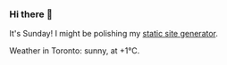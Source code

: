 ### Hi there :wave:

It's Sunday! I might be polishing my [static site generator](https://github.com/bewuethr/pandoc-bash-blog).

Weather in Toronto: sunny, at +1°C.
